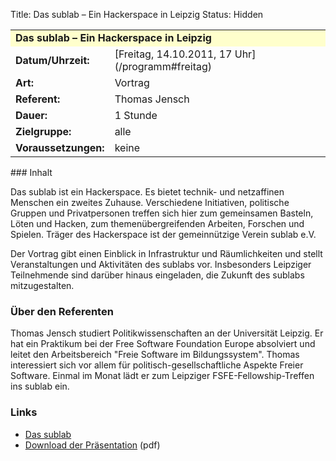 Title: Das sublab – Ein Hackerspace in Leipzig
Status: Hidden

<table border="0" cellpadding="3" cellspacing="0" width="100%">
<tr>
<td colspan="3" style="font-weight: bold; background-color: #ffffcc;">
Das sublab – Ein Hackerspace in Leipzig

</td>
</tr>
<tr>
<td style="font-weight: bold;">
Datum/Uhrzeit:

</td>
<td>
[Freitag, 14.10.2011, 17 Uhr](/programm#freitag)

</td>
</tr>
<tr>
<td style="font-weight: bold;">
Art:

</td>
<td>
Vortrag

</td>
</tr>
<tr>
<td style="font-weight: bold;">
Referent:

</td>
<td>
Thomas Jensch

</td>
</tr>
<tr>
<td style="font-weight: bold;">
Dauer:

</td>
<td>
1 Stunde

</td>
</tr>
<tr>
<td style="font-weight: bold;">
Zielgruppe:

</td>
<td>
alle

</td>
</tr>
<tr>
<td style="font-weight: bold;">
Voraussetzungen:

</td>
<td>
keine

</td>
</tr>
</table>
### Inhalt

Das sublab ist ein Hackerspace. Es bietet technik- und netzaffinen
Menschen ein zweites Zuhause. Verschiedene Initiativen, politische
Gruppen und Privatpersonen treffen sich hier zum gemeinsamen Basteln,
Löten und Hacken, zum themenübergreifenden Arbeiten, Forschen und
Spielen. Träger des Hackerspace ist der gemeinnützige Verein sublab e.V.

Der Vortrag gibt einen Einblick in Infrastruktur und Räumlichkeiten und
stellt Veranstaltungen und Aktivitäten des sublabs vor. Insbesonders
Leipziger Teilnehmende sind darüber hinaus eingeladen, die Zukunft des
sublabs mitzugestalten.

### Über den Referenten

Thomas Jensch studiert Politikwissenschaften an der Universität Leipzig.
Er hat ein Praktikum bei der Free Software Foundation Europe absolviert
und leitet den Arbeitsbereich "Freie Software im Bildungssystem". Thomas
interessiert sich vor allem für politisch-gesellschaftliche Aspekte
Freier Software. Einmal im Monat lädt er zum Leipziger
FSFE-Fellowship-Treffen ins sublab ein.

### Links

-   [Das sublab](http://sublab.org/)
-   [Download der
    Präsentation](http://sublab.org/inc/sublab-presentation.pdf) (pdf)
